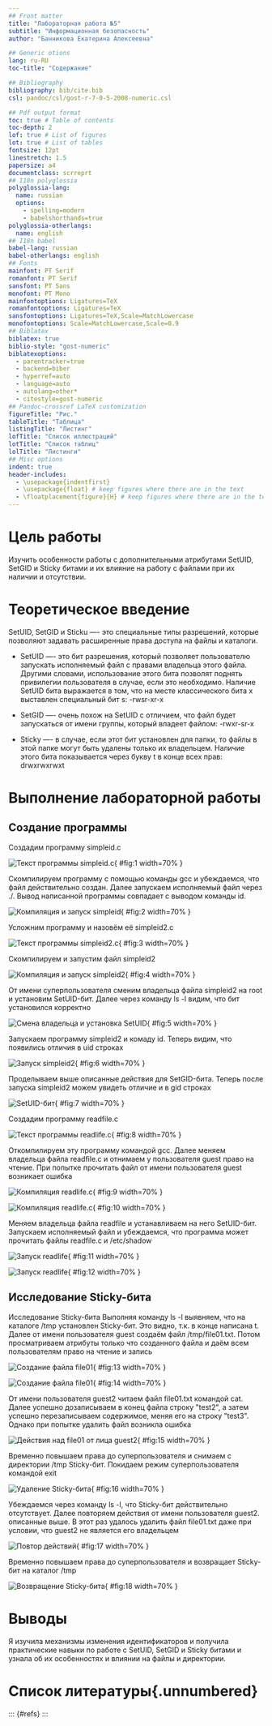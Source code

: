 ```yaml
---
## Front matter
title: "Лабораторная работа №5"
subtitle: "Информационная безопасность"
author: "Банникова Екатерина Алексеевна"

## Generic otions
lang: ru-RU
toc-title: "Содержание"

## Bibliography
bibliography: bib/cite.bib
csl: pandoc/csl/gost-r-7-0-5-2008-numeric.csl

## Pdf output format
toc: true # Table of contents
toc-depth: 2
lof: true # List of figures
lot: true # List of tables
fontsize: 12pt
linestretch: 1.5
papersize: a4
documentclass: scrreprt
## I18n polyglossia
polyglossia-lang:
  name: russian
  options:
	- spelling=modern
	- babelshorthands=true
polyglossia-otherlangs:
  name: english
## I18n babel
babel-lang: russian
babel-otherlangs: english
## Fonts
mainfont: PT Serif
romanfont: PT Serif
sansfont: PT Sans
monofont: PT Mono
mainfontoptions: Ligatures=TeX
romanfontoptions: Ligatures=TeX
sansfontoptions: Ligatures=TeX,Scale=MatchLowercase
monofontoptions: Scale=MatchLowercase,Scale=0.9
## Biblatex
biblatex: true
biblio-style: "gost-numeric"
biblatexoptions:
  - parentracker=true
  - backend=biber
  - hyperref=auto
  - language=auto
  - autolang=other*
  - citestyle=gost-numeric
## Pandoc-crossref LaTeX customization
figureTitle: "Рис."
tableTitle: "Таблица"
listingTitle: "Листинг"
lofTitle: "Список иллюстраций"
lotTitle: "Список таблиц"
lolTitle: "Листинги"
## Misc options
indent: true
header-includes:
  - \usepackage{indentfirst}
  - \usepackage{float} # keep figures where there are in the text
  - \floatplacement{figure}{H} # keep figures where there are in the text
---
```


# Цель работы

Изучить особенности работы с дополнительными атрибутами SetUID, SetGID и Sticky битами и их влияние на работу с файлами при их наличии и отсутствии.

# Теоретическое введение

SetUID, SetGID и Sticku —- это специальные типы разрешений, которые позволяют задавать расширенные права доступа на файлы и каталоги.

* SetUID —- это бит разрешения, который позволяет пользователю запускать исполняемый файл с правами владельца этого файла. Другими словами, использование этого бита позволят поднять привилегии пользователя в случае, если это необходимо. Наличие SetUID бита выражается в том, что на месте классического бита x выставлен специальный бит s: -rwsr-xr-x

* SetGID —- очень похож на SetUID с отличием, что файл будет запускаться от имени группы, который владеет файлом: -rwxr-sr-x

* Sticky —- в случае, если этот бит установлен для папки, то файлы в этой папке могут быть удалены только их владельцем. Наличие этого бита показывается через букву t в конце всех прав: drwxrwxrwxt

# Выполнение лабораторной работы

## Создание программы

Создадим программу simpleid.c 

![Текст программы simpleid.c](image/1.PNG){ #fig:1 width=70% }

Скомпилируем программу с помощью команды gcc и убеждаемся, что файл действительно создан. Далее запускаем исполняемый файл через ./. Вывод написанной программы совпадает с выводом команды id. 

![Компиляция и запуск simpleid](image/2.PNG){ #fig:2 width=70% }

Усложним программу и назовём её simpleid2.c

![Текст программы simpleid2.c](image/3.PNG){ #fig:3 width=70% }

Скомпилируем и запустим файл simpleid2 

![Компиляция и запуск simpleid2](image/4.PNG){ #fig:4 width=70% }

От имени суперпользователя сменим владельца файла simpleid2 на root и установим SetUID-бит. Далее через команду ls -l видим, что бит установился корректно 

![Смена владельца и установка SetUID](image/5.PNG){ #fig:5 width=70% }

Запускаем программу simpleid2 и комаду id. Теперь видим, что появились отличия в uid строках 

![Запуск simpleid2](image/6.PNG){ #fig:6 width=70% }

Проделываем выше описанные действия для SetGID-бита. Теперь после запуска simpleid2 можем увидеть отличие и в gid строках 

![SetUID-бит](image/7.PNG){ #fig:7 width=70% }

Создадим программу readfile.c 

![Текст программы readlife.c](image/8.PNG){ #fig:8 width=70% }

Откомпилируем эту программу командой gcc. Далее меняем владельца файла readfile.c и отнимаем у пользователя guest право на чтение. При попытке прочитать файл от имени пользователя guest возникает ошибка 

![Компиляция readlife.c](image/9.PNG){ #fig:9 width=70% }

![Компиляция readlife.c](image/10.PNG){ #fig:10 width=70% }

Меняем владельца файла readfile и устанавливаем на него SetUID-бит. Запускаем исполняемый файл и убеждаемся, что программа может прочитать файлы readfile.c и /etc/shadow 

![Запуск readlife](image/11.PNG){ #fig:11 width=70% }

![Запуск readlife](image/12.PNG){ #fig:12 width=70% }

## Исследование Sticky-бита

Исследование Sticky-бита
Выполняя команду ls -l выявняем, что на каталоге /tmp установлен Sticky-бит. Это видно, т.к. в конце написана t. Далее от имени пользователя guest создаём файл /tmp/file01.txt. Потом просматриваем атрибуты только что созданного файла и даём всем пользователям право на чтение и запись 

![Создание файла file01](image/13.PNG){ #fig:13 width=70% }

![Создание файла file01](image/14.PNG){ #fig:14 width=70% }

От имени пользователя guest2 читаем файл file01.txt командой cat. Далее успешно дозаписываем в конец файла строку "test2", а затем успешно перезаписываем содержимое, меняя его на строку "test3". Однако при попытке удалить файл возникла ошибка 

![Действия над file01 от лица guest2](image/15.PNG){ #fig:15 width=70% }

Временно повышаем права до суперпользователя и снимаем с директории /tmp Sticky-бит. Покидаем режим суперпользователя командой exit

![Удаление Sticky-бита](image/16.PNG){ #fig:16 width=70% }

Убеждаемся через команду ls -l, что Sticky-бит действительно отсутствует. Далее повторяем действия от имени пользователя guest2. описанные выше. В этот раз удалось удалить файл file01.txt даже при условии, что guest2 не является его владельцем 

![Повтор действий](image/17.PNG){ #fig:17 width=70% }

Временно повышаем права до суперпользователя и возвращает Sticky-бит на каталог /tmp 

![Возвращение Sticky-бита](image/18.PNG){ #fig:18 width=70% }

# Выводы

Я изучила механизмы изменения идентификаторов и получила практические навыки по работе с SetUID, SetGID и Sticky битами и узнала об их особенностях и влиянии на файлы и директории.

# Список литературы{.unnumbered}

::: {#refs}
:::

